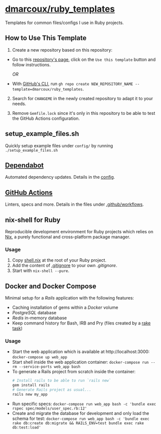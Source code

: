 # <a href="https://github.com/dmarcoux/ruby_templates">dmarcoux/ruby_templates</a>

Templates for common files/configs I use in Ruby projects.

## How to Use This Template

1. Create a new repository based on this repository:

- Go to this [repository's page](https://github.com/dmarcoux/ruby_templates),
  click on the `Use this template` button and follow instructions.

  *OR*

- With [GitHub's CLI](https://github.com/cli/cli), run `gh repo create
  NEW_REPOSITORY_NAME --template=dmarcoux/ruby_templates`.

2. Search for `CHANGEME` in the newly created repository to adapt it to your
   needs.

3. Remove `Gemfile.lock` since it's only in this repository to be able to test
   the GitHub Actions configuration.

## setup_example_files.sh

Quickly setup example files under `config/` by running `./setup_example_files.sh`

## [Dependabot](https://dependabot.com/)

Automated dependency updates. Details in the [config](./.github/dependabot.yml).

## [GitHub Actions](https://docs.github.com/en/actions)

Linters, specs and more. Details in the files under [.github/workflows](./.github/workflows).

## nix-shell for Ruby

Reproducible development environment for Ruby projects which relies on
[Nix](https://github.com/NixOS/nix), a purely functional and cross-platform
package manager.

### Usage

1. Copy [shell.nix](./shell.nix) at the root of your Ruby project.
2. Add the content of [.gitignore](./.gitignore) to your own _.gitignore_.
3. Start with `nix-shell --pure`.

## Docker and Docker Compose

Minimal setup for a *Rails* application with the following features:
- Caching installation of gems within a *Docker* volume
- *PostgreSQL* database
- *Redis* in-memory database
- Keep command history for Bash, IRB and Pry (files created by a [rake task](./lib/tasks/development.rake))

### Usage

- Start the web application which is available at http://localhost:3000: `docker-compose up web_app`
- Start shell inside the web application container: `docker-compose run --rm --service-ports web_app bash`
- To generate a Rails project from scratch inside the container:
    ```bash
    # Install rails to be able to run `rails new`
    gem install rails
    # Generate Rails project as usual...
    rails new my_app
    ```
- Run specific specs: `docker-compose run web_app bash -c 'bundle exec rspec spec/models/user_spec.rb:12'`
- Create and migrate the database for development and only load the schema for test: `docker-compose run web_app bash -c 'bundle exec rake db:create db:migrate && RAILS_ENV=test bundle exec rake db:test:load'`
